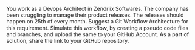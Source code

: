 You work as a Devops Architect in Zendriix Softwares. The company has been struggling to 
manage their product releases. The releases should happen on 25th of every month. Suggest a 
Git Workflow Architecture for this requirement. 
Simulate this workflow, by creating a pseudo code files and branches, and upload the same to 
your GitHub Account. 
As a part of solution, share the link to your GitHub repository. 
